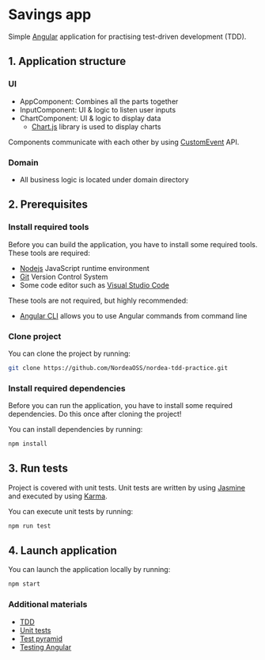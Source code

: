 # Savings app

Simple [Angular](https://angular.dev/) application for practising test-driven development (TDD).

## 1. Application structure

### UI
* AppComponent: Combines all the parts together
* InputComponent: UI & logic to listen user inputs
* ChartComponent: UI & logic to display data
    * [Chart.js](https://www.chartjs.org/) library is used to display charts

Components communicate with each other by using [CustomEvent](https://developer.mozilla.org/en-US/docs/Web/API/CustomEvent) API.

### Domain
* All business logic is located under domain directory

## 2. Prerequisites

### Install required tools
Before you can build the application, you have to install some required tools. These tools are required:
* [Nodejs](https://nodejs.org/en) JavaScript runtime environment
* [Git](https://git-scm.com/) Version Control System
* Some code editor such as [Visual Studio Code](https://code.visualstudio.com/)

These tools are not required, but highly recommended:
* [Angular CLI](https://angular.dev/tools/cli) allows you to use Angular commands from command line

### Clone project
You can clone the project by running:

```bash
git clone https://github.com/NordeaOSS/nordea-tdd-practice.git
```

### Install required dependencies
Before you can run the application, you have to install some required dependencies. Do this once after cloning the project!

You can install dependencies by running:
```bash
npm install
```

## 3. Run tests
Project is covered with unit tests. Unit tests are written by using [Jasmine](https://jasmine.github.io/) and executed by using [Karma](https://karma-runner.github.io/latest/index.html).

You can execute unit tests by running:
```bash
npm run test
```

## 4. Launch application
You can launch the application locally by running:
```bash
npm start
```

### Additional materials
* [TDD](https://tidyfirst.substack.com/p/canon-tdd)
* [Unit tests](https://martinfowler.com/bliki/UnitTest.html)
* [Test pyramid](https://martinfowler.com/bliki/TestPyramid.html)
* [Testing Angular](https://testing-angular.com/)
